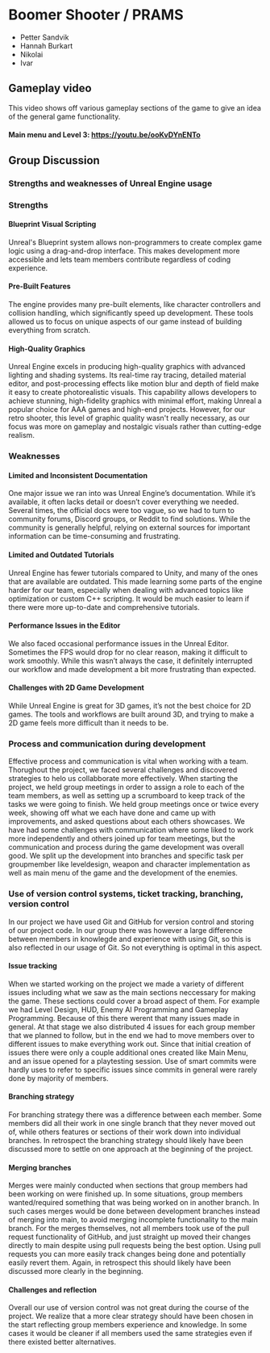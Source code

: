 # Boomer Shooter / PRAMS

- Petter Sandvik
- Hannah Burkart
- Nikolai
- Ivar

## Gameplay video
This video shows off various gameplay sections of the game to give an idea of the general game functionality.
#### Main menu and Level 3: https://youtu.be/ooKvDYnENTo

## Group Discussion
### Strengths and weaknesses of Unreal Engine usage
### Strengths
#### Blueprint Visual Scripting
Unreal's Blueprint system allows non-programmers to create complex game logic using a drag-and-drop interface. This makes development more accessible and lets team members contribute regardless of coding experience.

#### Pre-Built Features
The engine provides many pre-built elements, like character controllers and collision handling, which significantly speed up development. These tools allowed us to focus on unique aspects of our game instead of building everything from scratch.

#### High-Quality Graphics
Unreal Engine excels in producing high-quality graphics with advanced lighting and shading systems. Its real-time ray tracing, detailed material editor, and post-processing effects like motion blur and depth of field make it easy to create photorealistic visuals. This capability allows developers to achieve stunning, high-fidelity graphics with minimal effort, making Unreal a popular choice for AAA games and high-end projects. However, for our retro shooter, this level of graphic quality wasn't really necessary, as our focus was more on gameplay and nostalgic visuals rather than cutting-edge realism.

### Weaknesses
#### Limited and Inconsistent Documentation
One major issue we ran into was Unreal Engine’s documentation. While it’s available, it often lacks detail or doesn’t cover everything we needed. Several times, the official docs were too vague, so we had to turn to community forums, Discord groups, or Reddit to find solutions. While the community is generally helpful, relying on external sources for important information can be time-consuming and frustrating.

#### Limited and Outdated Tutorials
Unreal Engine has fewer tutorials compared to Unity, and many of the ones that are available are outdated. This made learning some parts of the engine harder for our team, especially when dealing with advanced topics like optimization or custom C++ scripting. It would be much easier to learn if there were more up-to-date and comprehensive tutorials.

#### Performance Issues in the Editor
We also faced occasional performance issues in the Unreal Editor. Sometimes the FPS would drop for no clear reason, making it difficult to work smoothly. While this wasn’t always the case, it definitely interrupted our workflow and made development a bit more frustrating than expected.

#### Challenges with 2D Game Development
While Unreal Engine is great for 3D games, it’s not the best choice for 2D games. The tools and workflows are built around 3D, and trying to make a 2D game feels more difficult than it needs to be.

### Process and communication during development
Effective process and communication is vital when working with a team. Thorughout the project, we faced several challenges and discovered strategies to helo us collabborate more effectively. When starting the project, we held group meetings in order to assign a role to each of the team members, as well as setting up a scrumboard to keep track of the tasks we were going to finish. We held group meetings once or twice every week, showing off what we each have done and came up with improvements, and asked questions about each others showcases. We have had some challenges with communication where some liked to work more independently and others joined up for team meetings, but the communication and process during the game development was overall good. We split up the development into branches and specific task per groupmember like leveldesign, weapon and character implementation as well as main menu of the game and the development of the enemies.


### Use of version control systems, ticket tracking, branching, version control
In our project we have used Git and GitHub for version control and storing of our project code. In our group there was however a large difference between members in knowlegde and experience with using Git, so this is also reflected in our usage of Git. So not everything is optimal in this aspect.

#### Issue tracking
When we started working on the project we made a variety of different issues including what we saw as the main sections neccessary for making the game. These sections could cover a broad aspect of them. For example we had Level Design, HUD, Enemy AI Programming and Gameplay Programming. Because of this there werent that many issues made in general. At that stage we also distributed 4 issues for each group member that we planned to follow, but in the end we had to move members over to different issues to make everything work out. Since that initial creation of issues there were only a couple additional ones created like Main Menu, and an issue opened for a playtesting session. Use of smart commits were hardly uses to refer to specific issues since commits in general were rarely done by majority of members.

#### Branching strategy
For branching strategy there was a difference between each member. Some members did all their work in one single branch that they never moved out of, while others features or sections of their work down into individual branches. In retrospect the branching strategy should likely have been discussed more to settle on one approach at the beginning of the project.

#### Merging branches
Merges were mainly conducted when sections that group members had been working on were finished up. In some situations, group members wanted/required something that was being worked on in another branch. In such cases merges would be done between development branches instead of merging into main, to avoid merging incomplete functionality to the main branch. For the merges themselves, not all members took use of the pull request functionality of GitHub, and just straight up moved their changes directly to main despite using pull requests being the best option. Using pull requests you can more easily track changes being done and potentially easily revert them. Again, in retrospect this should likely have been discussed more clearly in the beginning.
#### Challenges and reflection
Overall our use of version control was not great during the course of the project. We realize that a more clear strategy should have been chosen in the start reflecting group members experience and knowledge. In some cases it would be cleaner if all members used the same strategies even if there existed better alternatives.
